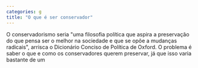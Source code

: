 ```yaml
---
categories: g
title: "O que é ser conservador"
---
```

O conservadorismo seria "uma filosofia política que aspira a preservação do que pensa ser o melhor na sociedade e que se opõe a mudanças radicais", arrisca o Dicionário Conciso de Política de Oxford. O problema é saber o que e como os conservadores querem preservar, já que isso varia bastante de um 